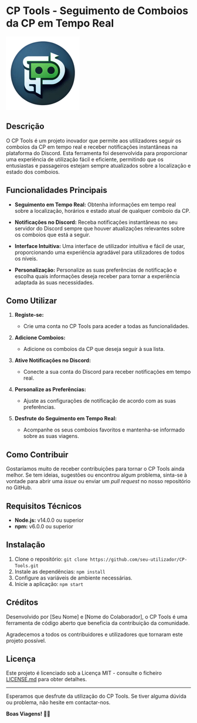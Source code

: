 # CP Tools - Seguimento de Comboios da CP em Tempo Real

<img src="cptools.png" alt="CP Tools Logo" width="200"/>

## Descrição

O CP Tools é um projeto inovador que permite aos utilizadores seguir os comboios da CP em tempo real e receber notificações instantâneas na plataforma do Discord. Esta ferramenta foi desenvolvida para proporcionar uma experiência de utilização fácil e eficiente, permitindo que os entusiastas e passageiros estejam sempre atualizados sobre a localização e estado dos comboios.

## Funcionalidades Principais

- **Seguimento em Tempo Real:** Obtenha informações em tempo real sobre a localização, horários e estado atual de qualquer comboio da CP.

- **Notificações no Discord:** Receba notificações instantâneas no seu servidor do Discord sempre que houver atualizações relevantes sobre os comboios que está a seguir.

- **Interface Intuitiva:** Uma interface de utilizador intuitiva e fácil de usar, proporcionando uma experiência agradável para utilizadores de todos os níveis.

- **Personalização:** Personalize as suas preferências de notificação e escolha quais informações deseja receber para tornar a experiência adaptada às suas necessidades.

## Como Utilizar

1. **Registe-se:**
   - Crie uma conta no CP Tools para aceder a todas as funcionalidades.

2. **Adicione Comboios:**
   - Adicione os comboios da CP que deseja seguir à sua lista.

3. **Ative Notificações no Discord:**
   - Conecte a sua conta do Discord para receber notificações em tempo real.

4. **Personalize as Preferências:**
   - Ajuste as configurações de notificação de acordo com as suas preferências.

5. **Desfrute do Seguimento em Tempo Real:**
   - Acompanhe os seus comboios favoritos e mantenha-se informado sobre as suas viagens.

## Como Contribuir

Gostaríamos muito de receber contribuições para tornar o CP Tools ainda melhor. Se tem ideias, sugestões ou encontrou algum problema, sinta-se à vontade para abrir uma *issue* ou enviar um *pull request* no nosso repositório no GitHub.

## Requisitos Técnicos

- **Node.js:** v14.0.0 ou superior
- **npm:** v6.0.0 ou superior

## Instalação

1. Clone o repositório: `git clone https://github.com/seu-utilizador/CP-Tools.git`
2. Instale as dependências: `npm install`
3. Configure as variáveis de ambiente necessárias.
4. Inicie a aplicação: `npm start`

## Créditos

Desenvolvido por [Seu Nome] e [Nome do Colaborador], o CP Tools é uma ferramenta de código aberto que beneficia da contribuição da comunidade.

Agradecemos a todos os contribuidores e utilizadores que tornaram este projeto possível.

## Licença

Este projeto é licenciado sob a Licença MIT - consulte o ficheiro [LICENSE.md](LICENSE.md) para obter detalhes.

---

Esperamos que desfrute da utilização do CP Tools. Se tiver alguma dúvida ou problema, não hesite em contactar-nos.

**Boas Viagens!** 🚂✨
